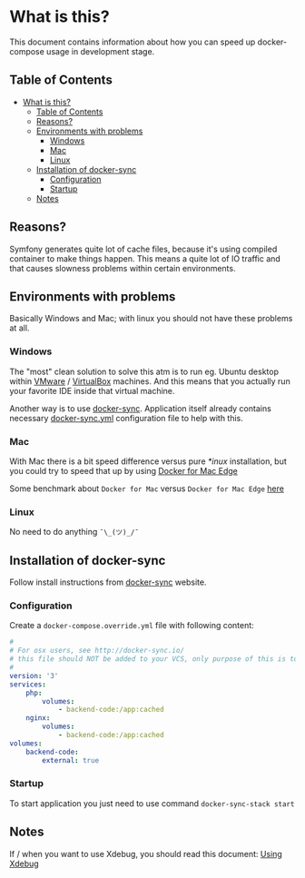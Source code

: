 # What is this?

This document contains information about how you can speed up docker-compose 
usage in development stage.

## Table of Contents

* [What is this?](#what-is-this)
   * [Table of Contents](#table-of-contents)
   * [Reasons?](#reasons)
   * [Environments with problems](#environments-with-problems)
      * [Windows](#windows)
      * [Mac](#mac)
      * [Linux](#linux)
   * [Installation of docker-sync](#installation-of-docker-sync)
      * [Configuration](#configuration)
      * [Startup](#startup)
   * [Notes](#notes)

## Reasons?

Symfony generates quite lot of cache files, because it's using compiled 
container to make things happen. This means a quite lot of IO traffic and that
causes slowness problems within certain environments. 

## Environments with problems

Basically Windows and Mac; with linux you should not have these problems at all.

### Windows

The "most" clean solution to solve this atm is to run eg. Ubuntu desktop within
[VMware](https://www.vmware.com/) / [VirtualBox](https://www.virtualbox.org/) 
machines. And this means that you actually run your favorite IDE inside that
virtual machine.

Another way is to use [docker-sync](http://docker-sync.io/). Application itself 
already contains necessary [docker-sync.yml](../docker-sync.yml) configuration 
file to help with this.

### Mac 

With Mac there is a bit speed difference versus pure _*inux_ installation, but
you could try to speed that up by using [Docker for Mac Edge](https://docs.docker.com/docker-for-mac/edge-release-notes/)

Some benchmark about `Docker for Mac` versus `Docker for Mac Edge`
[here](https://medium.com/@somwhatparanoid/tweaking-docker-for-mac-performance-for-php-and-symfony-b63f3395a1da)

### Linux

No need to do anything `¯\_(ツ)_/¯`

## Installation of docker-sync

Follow install instructions from [docker-sync](http://docker-sync.io/)
website.

### Configuration

Create a `docker-compose.override.yml` file with following content:

```yaml
#
# For osx users, see http://docker-sync.io/
# this file should NOT be added to your VCS, only purpose of this is to override those volumes with docker-sync.yml config
#
version: '3'
services:
    php:
        volumes:
            - backend-code:/app:cached
    nginx:
        volumes:
            - backend-code:/app:cached
volumes:
    backend-code:
        external: true
```

### Startup

To start application you just need to use command `docker-sync-stack start`

## Notes

If / when you want to use Xdebug, you should read this document: 
[Using Xdebug](XDEBUG.md)

